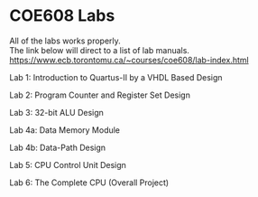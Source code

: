 # COE608 Labs
All of the labs works properly. \
The link below will direct to a list of lab manuals. \
https://www.ecb.torontomu.ca/~courses/coe608/lab-index.html

Lab 1: Introduction to Quartus-II by a VHDL Based Design

Lab 2: Program Counter and Register Set Design

Lab 3: 32-bit ALU Design

Lab 4a: Data Memory Module

Lab 4b: Data-Path Design

Lab 5: CPU Control Unit Design

Lab 6: The Complete CPU (Overall Project)
